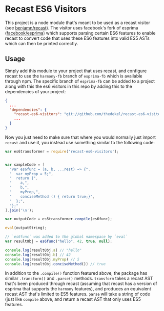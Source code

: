 # Recast ES6 Visitors

This project is a node module that's meant to be used as a recast visitor
(see [benjamn/recast](http://github.com/benjamn/recast)). The visitor uses
facebook's fork of esprima
([facebook/esprima](http://github.com/facebook/esprima)) which supports
parsing certain ES6 features to enable recast to convert code that uses
these ES6 features into valid ES5 ASTs which can then be printed correctly.

## Usage

Simply add this module to your project that uses recast, and configure recast
to use the `harmony-fb` branch of `esprima-fb` which is available through npm.
The specific branch of `esprima-fb` can be added to a project along with this
the es6 visitors in this repo by adding this to the dependencies of your
project:

```json
{
  ...
  "dependencies": {
    "recast-es6-visitors": "git://github.com/thedekel/recast-es6-visitors.git",
    ...
  }
}
```

Now you just need to make sure that where you would normally just import
`recast` and use it, you instead use something similar to the following code:

```javascript
var es6transformer = require('recast-es6-visitors');


var sampleCode = [
  "var es6func = (a, b, ...rest) => {",
  "  var myProp = 5;",
  "  return {",
  "    a,",
  "    b,",
  "    myProp,",
  "    conciseMethod () { return true;}",
  "  };",
  "};"
].join('\n');

var outputCode = es6transformer.compile(es6func);

eval(outputString);

// `es6func` was added to the global namespace by `eval`
var resultObj = es6func("hello", 42, true, null);

console.log(resultObj.a) // "hello"
console.log(resultObj.b) // 42
console.log(resultObj.myProp) // 5
console.log(resultObj.conciseMethod()) // true
```

In addition to the `.compile()` function featured above, the package has similar `.transform()` and `.parse()` methods.
`transform` takes a recast AST that's been produced through recast (assuming that recast has a version of esprima that supports the `harmony` features), and produces an equivalent recast AST that's limited to ES5 features. `parse` will take a string of code (just like `compile` above, and return a recast AST that only uses ES5 features.
